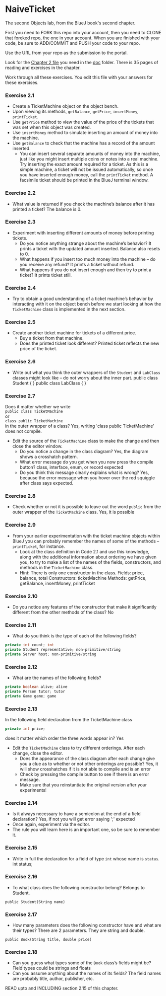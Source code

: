 # NaiveTicket

The second Objects lab, from the BlueJ book's second chapter.

First you need to FORK this repo into your account, then you need to CLONE that foreked repo, the one in your account. 
When you are finished with your code, be sure to ADD/COMMIT and PUSH your code to your repo.

Use the URL from your repo as the submission to the portal. 

Look for the [Chapter 2 file](./doc/BlueJ-objects-first-ch2.pdf) you need in the [doc](./doc) folder.
There is 35 pages of reading and exercises in the chapter.

Work through all these exercises. You edit this file with your answers for these exercises.

### Exercise 2.1
* Create a TicketMachine object on the object bench.
* Upon viewing its methods, `getBalance`, `getPrice`, `insertMoney`, `printTicket`.
* Use `getPrice` method to view the value of the price of the tickets that was set when this object was created.
* Use `insertMoney` method to simulate inserting an amount of money into the machine.
* Use `getBalance` to check that the machine has a record of the amount inserted.
	* You can insert several separate amounts of money into the machine, just like you might insert multiple coins or notes into a real machine. Try inserting the exact amount required for a ticket. As this is a simple machine, a ticket will not be issued automatically, so once you have inserted enough money, call the `printTicket` method. A facsimile ticket should be printed in the BlueJ terminal window.

### Exercise 2.2
* What value is returned if you check the machine’s balance after it has printed a ticket? 
The balance is 0.

### Exercise 2.3
* Experiment with inserting different amounts of money before printing tickets.
	* Do you notice anything strange about the machine’s behavior? 
	It prints a ticket with the updated amount inserted. Balance also resets to 0.
	* What happens if you insert too much money into the machine – do you receive any refund?
	It prints a ticket without refund.
	* What happens if you do not insert enough and then try to print a ticket?
	It prints ticket still.

### Exercise 2.4
* Try to obtain a good understanding of a ticket machine’s behavior by interacting with it on the object bench before we start looking at how the `TicketMachine` class is implemented in the next section.

### Exercise 2.5
* Create another ticket machine for tickets of a different price.
	* Buy a ticket from that machine.
	* Does the printed ticket look different?
	Printed ticket reflects the new price of the ticket.

### Exercise 2.6
* Write out what you think the outer wrappers of the `Student` and `LabClass` classes might look like – do not worry about the inner part.
public class Student
{
}
public class LabClass
{
}

### Exercise 2.7
Does it matter whether we write<br>
`public class TicketMachine`<br>
or<br>
`class public TicketMachine`<br>
in the outer wrapper of a class?
Yes, writing 'class public TicketMachine' does not compile.

* Edit the source of the `TicketMachine` class to make the change and then close the editor window.
	* Do you notice a change in the class diagram?
	Yes, the diagram shows a crosshatch pattern.
	* What error message do you get when you now press the compile button?
	class, interface, enum, or record expected
	* Do you think this message clearly explains what is wrong?
	Yes, because the error message when you hover over the red squiggle after class says <identifier> expected.

### Exercise 2.8
* Check whether or not it is possible to leave out the word `public` from the outer wrapper of the `TicketMachine` class.
Yes, it is possible

### Exercise 2.9
* From your earlier experimentation with the ticket machine objects within BlueJ you can probably remember the names of some of the methods – `printTicket`, for instance.
	* Look at the class definition in Code 2.1 and use this knowledge, along with the additional information about ordering we have given you, to try to make a list of the names of the fields, constructors, and methods in the `TicketMachine` class.
	* Hint: There is only one constructor in the class.
	Fields: price, balance, total
	Constructors: ticketMachine
	Methods: getPrice, getBalance, insertMoney, printTicket

### Exercise 2.10
* Do you notice any features of the constructor that make it significantly different from the other methods of the class?
	No

### Exercise 2.11
* What do you think is the type of each of the following fields?

```java
private int count; int
private Student representative; non-primitive/string
private Server host; non-primitive/string
```

### Exercise 2.12
* What are the names of the following fields?

```java
private boolean alive; alive
private Person tutor; tutor
private Game game; game
```
### Exercise 2.13

In the following field declaration from the TicketMachine class<br>

```java
private int price;
```
does it matter which order the three words appear in?
	Yes
* Edit the `TicketMachine` class to try different orderings. After each change, close the editor.
	* Does the appearance of the class diagram after each change give you a clue as to whether or not other orderings are
possible?
	Yes, it will show crosshatches if it is not able to compile and is an error
	* Check by pressing the compile button to see if there is an error message.
	* Make sure that you reinstantiate the original version after your experiments!

### Exercise 2.14
* Is it always necessary to have a semicolon at the end of a field declaration?
	Yes, if not you will get error saying ';' expected
* Once again, experiment via the editor.
* The rule you will learn here is an important one, so be sure to remember it.


### Exercise 2.15
* Write in full the declaration for a field of type `int` whose name is `status`.
	int status;

### Exercise 2.16
* To what class does the following constructor belong?
	Belongs to Student.
```
public Student(String name)
```

### Exercise 2.17
* How many parameters does the following constructor have and what are their types?
	There are 2 parameters. They are string and double.
```
public Book(String title, double price)
```

### Exercise 2.18
* Can you guess what types some of the `Book` class’s fields might be? 
	Field types could be strings and floats
* Can you assume anything about the names of its fields?
	The field names are probably title, author, publisher, etc.

READ upto and INCLUDING section 2.15 of this chapter.
